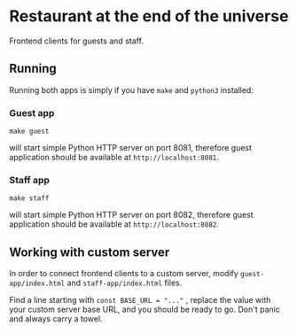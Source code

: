 
# Restaurant at the end of the universe

Frontend clients for guests and staff.

## Running

Running both apps is simply if you have `make` and `python3` installed:

### Guest app

`make guest`

will start simple Python HTTP server on port 8081, therefore guest application should be available at `http://localhost:8081`.

### Staff app

`make staff`

will start simple Python HTTP server on port 8082, therefore guest application should be available at `http://localhost:8082`.

## Working with custom server

In order to connect frontend clients to a custom server, modify `guest-app/index.html` and `staff-app/index.html` files.

Find a line starting with `const BASE_URL = "..."` , replace the value with your custom server base URL, and you should be ready to go.
Don't panic and always carry a towel.


